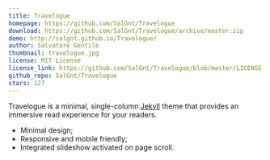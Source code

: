 ```yaml
---
title: Travelogue
homepage: https://github.com/SalGnt/Travelogue
download: https://github.com/SalGnt/Travelogue/archive/master.zip
demo: http://salgnt.github.io/Travelogue/
author: Salvatore Gentile
thumbnail: travelogue.jpg
license: MIT License
license_link: https://github.com/SalGnt/Travelogue/blob/master/LICENSE
github_repo: SalGnt/Travelogue
stars: 127
---
```


Travelogue is a minimal, single-column [Jekyll](http://jekyllrb.com/)
theme that provides an immersive read experience for your readers.

* Minimal design;
* Responsive and mobile friendly;
* Integrated slideshow activated on page scroll.
